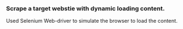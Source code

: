 ### Scrape a target webstie with dynamic loading content.
Used Selenium Web-driver to simulate the browser to load the content. 
